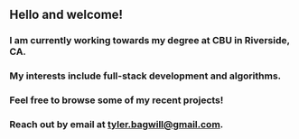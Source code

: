 ## Hello and welcome!

### I am currently working towards my degree at CBU in Riverside, CA.
### My interests include full-stack development and algorithms.
### Feel free to browse some of my recent projects!
### Reach out by email at tyler.bagwill@gmail.com.
